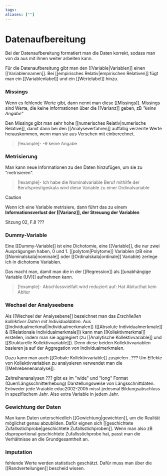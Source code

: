 ```yaml
---
tags:
aliases: [""]
---
```


# Datenaufbereitung
Bei der Datenaufbereitung formatiert man die Daten korrekt, sodass man von da aus mit ihnen weiter arbeiten kann. 

Für die Datenaufbereitung gibt man den [[Variable|Variablen]] einen [[Variablennamen]].
Bei [[empirisches Relativ|empirischen Relativen]] fügt man ein [[Variablenlabel]] und ein [[Wertelabel]] hinzu.

### Missings
Wenn es fehlende Werte gibt, dann nennt man diese [[Missings]]. Missings sind Werte, die keine Informationen über die [[Varianz]] geben, zB *"keine Angabe"*

Den Missings gibt man sehr hohe [[numerisches Relativ|numerische Relative]], damit dann bei den [[Analyseverfahren]] auffällig verzerrte Werte herauskommen, wenn man sie aus Versehen mit einberechnet.
> [!example]-
> -9 keine Angabe
### Metrisierung
Man kann neue Informationen zu den Daten hinzufügen, um sie zu "metrisieren". 
> [!example]-
> Ich habe die Nominalvariable Beruf
> mithilfe der Berufsprestigeskala wird diese Variable zu einer Ordinalvariable
>

> [!caution]
> Wenn ich eine Variable metrisiere, dann führt das zu einem **Informationsverlust der [[Varianz]], der Streuung der Variablen**

Sitzung 02, F.8 ???
### Dummy-Variable
Eine [[Dummy-Variable]] ist eine Dichotomie, eine [[Variable]], die nur zwei Ausprägungen haben, 0 und 1. 
[[polytom|Polytome]] Variablen (zB eine [[Nominalskala|nominale]] oder [[Ordinalskala|ordinale]] Variable) zerlege ich in dichotome Variablen. 

Das macht man, damit man die in der [[Regression]] als [[unabhängige Variable (UV)]] aufnehmen kann.
> [!example]-
> Abschlussvielfalt wird reduziert auf: Hat Abitur/hat kein Abitur
### Wechsel der Analyseebene
Als [[Wechsel der Analysebene]] bezeichnet man das *Erschließen kollektiver Daten mit Individualdaten.*
Aus [[Individualmerkmal|Individualmerkmalen]] ([[Absolute Individualmerkmale]] & [[Relationale Individualmerkmale]]) kann man [[Kollektivmerkmal]] erstellen, indem man sie aggregiert (zu [[Analytische Kollektivvariable]] und [[Strukturelle Kollektivvariable]]). Denn diese beiden Kollektivvariablen basieren ja auf der Aggregation von Individualmerkmalen.

Dazu kann man auch [[Globale Kollektivvariable]] zuspielen ..??? Um Effekte von Kollektivvariablen zu analysieren verwendet man die [[Mehrebenenanalyse]].

Zeitreihenanalysen ??? gibt es im "wide" und "long" Format (Quer/Längsschnitterhebung)
Darstellungsweise von Längsschnittdaten.
Entweder jede Vraiable educ2002-2005 misst jedesmal Bildungsabschluss in spezifischem Jahr. Also extra Variable in jedem Jahr.


### Gewichtung der Daten
Man kann Daten unterschiedlich [[Gewichtung|gewichten]], um die Realität möglichst genau abzubilden. Dafür eignen sich [[geschichtete Zufallsstichprobe|geschichtete Zufallsstichproben]].
Wenn man also zB disproportional geschichtete Zufallsstichprobe hat, passt man die Verhältnisse an die Grundgesamtheit an.

### Imputation
fehlende Werte werden statistisch geschätzt.
Dafür muss man über die [[Randverteilungen]] bescheid wissen. 